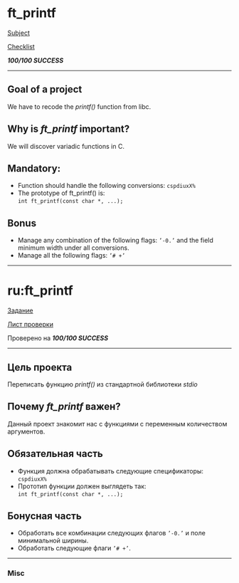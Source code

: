 # ft_printf
[Subject](https://cdn.intra.42.fr/pdf/pdf/47316/en.subject.pdf)

[Checklist](https://github.com/mharriso/school21-checklists/blob/master/ng_1_ft_printf.pdf)

***100/100 SUCCESS***

---

## Goal of a project

We have to recode the *printf()* function from libc. 

## Why is *ft_printf* important?

We will discover variadic functions in C.

## Mandatory:

- Function should handle the following conversions: `cspdiuxX%`
- The prototype of ft_printf() is: </br>
`int ft_printf(const char *, ...);`

## Bonus

- Manage any combination of the following flags: `’-0.’` and the field minimum width under all conversions.
- Manage all the following flags: `’# +’`

---
# ru:ft_printf

[Задание](https://cdn.intra.42.fr/pdf/pdf/47316/en.subject.pdf)

[Лист проверки](https://github.com/mharriso/school21-checklists/blob/master/ng_1_ft_printf.pdf)

Проверено на ***100/100 SUCCESS***

---

## Цель проекта

Переписать функцию *printf()* из стандартной библиотеки *stdio*

## Почему *ft_printf* важен?

Данный проект знакомит нас с функциями с переменным количеством аргументов. 

## Обязательная часть

- Функция должна обрабатывать следующие спецификаторы: `cspdiuxX%`
- Прототип функции должен выглядеть так: </br>
`int ft_printf(const char *, ...);`

## Бонусная часть

- Обработать все комбинации следующих флагов `’-0.’` и поле минимальной ширины.
- Обработать следующие флаги `’# +’`.

--- 

### Misc
